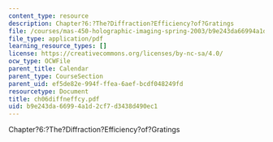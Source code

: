```yaml
---
content_type: resource
description: Chapter?6:?The?Diffraction?Efficiency?of?Gratings
file: /courses/mas-450-holographic-imaging-spring-2003/b9e243da66994a1d2cf7d3438d490ec1_ch06diffneffcy.pdf
file_type: application/pdf
learning_resource_types: []
license: https://creativecommons.org/licenses/by-nc-sa/4.0/
ocw_type: OCWFile
parent_title: Calendar
parent_type: CourseSection
parent_uid: ef5de82e-994f-ffea-6aef-bcdf048249fd
resourcetype: Document
title: ch06diffneffcy.pdf
uid: b9e243da-6699-4a1d-2cf7-d3438d490ec1
---
```

Chapter?6:?The?Diffraction?Efficiency?of?Gratings